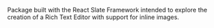 Package built with the React Slate Framework intended to explore the creation of a Rich Text Editor with support for inline images.